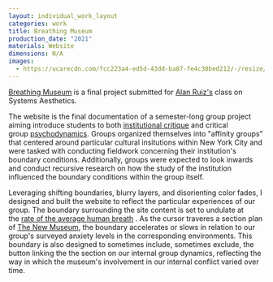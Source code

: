 ```yaml
---
layout: individual_work_layout
categories: work
title: Breathing Museum
production_date: "2021"
materials: Website
dimensions: N/A
images:
  - https://ucarecdn.com/fcc223a4-ed5d-43dd-ba87-fe4c30bed212/-/resize/2400/-/quality/lightest/-/format/auto/
---
```

[Breathing Museum](https://caleblstone.github.io/systems-aesthetics-final/) is a final project submitted for [Alan Ruiz's](http://www.alanruiz.net/) class on Systems Aesthetics.

The website is the final documentation of a semester-long group project aiming introduce students to both [institutional critique](https://en.wikipedia.org/wiki/Institutional_Critique) and critical group [psychodynamics](https://en.wikipedia.org/wiki/Psychodynamics). Groups organized themselves into "affinity groups" that centered around particular cultural insitutions within New York City and were tasked with conducting fieldwork concerning their institution's boundary conditions. Additionally, groups were expected to look inwards and conduct recursive research on how the study of the institution influenced the boundary conditions within the group itself. 

Leveraging shifting boundaries, blurry layers, and disorienting color fades, I designed and built the website to reflect the particular experiences of our group. The boundary surrounding the site content is set to undulate at the [rate of the average human breath](https://www.hopkinsmedicine.org/health/conditions-and-diseases/vital-signs-body-temperature-pulse-rate-respiration-rate-blood-pressure) . As the cursor traveres a section plan of [The New Museum](https://www.newmuseum.org/), the boundary accelerates or slows in relation to our group's surveyed anxiety levels in the corresponding environments. This boundary is also designed to sometimes include, sometimes exclude, the button linking the the section on our internal group dynamics, reflecting the way in which the museum's involvement in our internal conflict varied over time.

